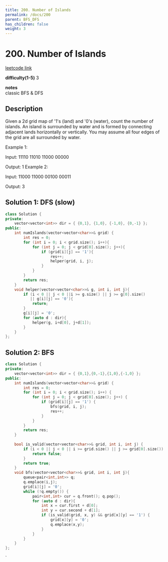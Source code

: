 ```yaml
---
title: 200. Number of Islands
permalink: /docs/200
parent: BFS_DFS
has_children: false
weight: 3
---
```

# 200. Number of Islands
[leetcode link](https://leetcode.com/problems/number-of-islands/)

**difficulty(1-5)** 
3

**notes**   
classic
BFS & DFS

## Description
Given a 2d grid map of '1's (land) and '0's (water), count the number of islands. An island is surrounded by water and is formed by connecting adjacent lands horizontally or vertically. You may assume all four edges of the grid are all surrounded by water.

Example 1:

Input:
11110
11010
11000
00000

Output: 1
Example 2:

Input:
11000
11000
00100
00011

Output: 3

## Solution 1: DFS (slow)

```c++
class Solution {
private:
    vector<vector<int>> dir = { {0,1}, {1,0}, {-1,0}, {0,-1} };
public:
    int numIslands(vector<vector<char>>& grid) {
        int res = 0;
        for (int i = 0; i < grid.size(); i++){
            for (int j = 0; j < grid[0].size(); j++){
                if (grid[i][j] == '1'){
                    res++;
                    helper(grid, i, j);
                }
            }
        }
        return res;
    }
    void helper(vector<vector<char>>& g, int i, int j){
        if (i < 0 || j < 0 ||i >= g.size() || j >= g[0].size() 
           || g[i][j] == '0'){
            return;
        }      
        g[i][j] = '0';
        for (auto d : dir){
            helper(g, i+d[0], j+d[1]);
        }
    }
};
```

## Solution 2: BFS
```c++
class Solution {
private:
    vector<vector<int>> dir = { {0,1},{0,-1},{1,0},{-1,0} };
public:
    int numIslands(vector<vector<char>>& grid) {
        int res = 0;
        for (int i = 0; i < grid.size(); i++) {
            for (int j = 0; j < grid[0].size(); j++) {
                if (grid[i][j] == '1') {
                    bfs(grid, i, j);
                    res++;
                }
            }
        }
        return res;
    }
    
    bool is_valid(vector<vector<char>>& grid, int i, int j) {
        if (i < 0 || j < 0 || i >= grid.size() || j >= grid[0].size()) {
            return false;
        } 
        return true;
    }
    void bfs(vector<vector<char>>& grid, int i, int j){
        queue<pair<int,int>> q;
        q.emplace(i,j);
        grid[i][j] = '0';
        while (!q.empty()) {
            pair<int,int> cur = q.front(); q.pop();
            for (auto d : dir){
                int x = cur.first + d[0];
                int y = cur.second + d[1];
                if (is_valid(grid, x, y) && grid[x][y] == '1') {
                    grid[x][y] = '0';
                    q.emplace(x,y);
                }
            }
        }
    }
};
```
<!-- 
Default label
{: .label }

Blue label
{: .label .label-blue }

Stable
{: .label .label-green }

New release
{: .label .label-purple }

Coming soon
{: .label .label-yellow }

Deprecated
{: .label .label-red } -->
`